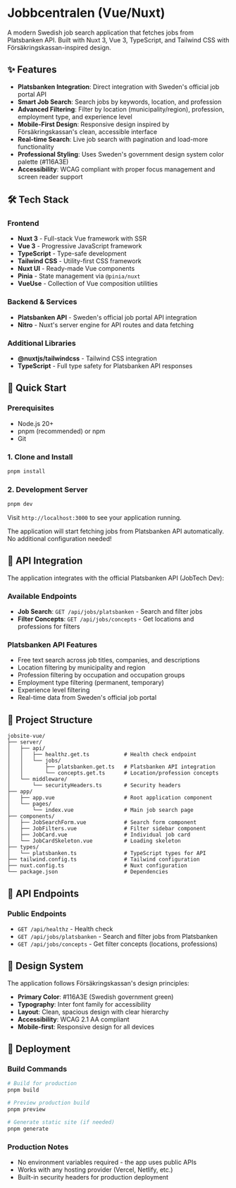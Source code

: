 # Jobbcentralen (Vue/Nuxt)

A modern Swedish job search application that fetches jobs from Platsbanken API. Built with Nuxt 3, Vue 3, TypeScript, and Tailwind CSS with Försäkringskassan-inspired design.

## ✨ Features

- **Platsbanken Integration**: Direct integration with Sweden's official job portal API
- **Smart Job Search**: Search jobs by keywords, location, and profession
- **Advanced Filtering**: Filter by location (municipality/region), profession, employment type, and experience level
- **Mobile-First Design**: Responsive design inspired by Försäkringskassan's clean, accessible interface
- **Real-time Search**: Live job search with pagination and load-more functionality
- **Professional Styling**: Uses Sweden's government design system color palette (#116A3E)
- **Accessibility**: WCAG compliant with proper focus management and screen reader support

## 🛠 Tech Stack

### Frontend
- **Nuxt 3** - Full-stack Vue framework with SSR
- **Vue 3** - Progressive JavaScript framework
- **TypeScript** - Type-safe development
- **Tailwind CSS** - Utility-first CSS framework
- **Nuxt UI** - Ready-made Vue components
- **Pinia** - State management via `@pinia/nuxt`
- **VueUse** - Collection of Vue composition utilities

### Backend & Services
- **Platsbanken API** - Sweden's official job portal API integration
- **Nitro** - Nuxt's server engine for API routes and data fetching

### Additional Libraries
- **@nuxtjs/tailwindcss** - Tailwind CSS integration
- **TypeScript** - Full type safety for Platsbanken API responses

## 🚀 Quick Start

### Prerequisites

- Node.js 20+
- pnpm (recommended) or npm
- Git

### 1. Clone and Install

```bash
pnpm install
```

### 2. Development Server

```bash
pnpm dev
```

Visit `http://localhost:3000` to see your application running.

The application will start fetching jobs from Platsbanken API automatically. No additional configuration needed!

## 🔧 API Integration

The application integrates with the official Platsbanken API (JobTech Dev):

### Available Endpoints

- **Job Search**: `GET /api/jobs/platsbanken` - Search and filter jobs
- **Filter Concepts**: `GET /api/jobs/concepts` - Get locations and professions for filters

### Platsbanken API Features

- Free text search across job titles, companies, and descriptions
- Location filtering by municipality and region
- Profession filtering by occupation and occupation groups
- Employment type filtering (permanent, temporary)
- Experience level filtering
- Real-time data from Sweden's official job portal

## 📁 Project Structure

```
jobsite-vue/
├── server/
│   ├── api/
│   │   ├── healthz.get.ts           # Health check endpoint
│   │   └── jobs/
│   │       ├── platsbanken.get.ts   # Platsbanken API integration
│   │       └── concepts.get.ts      # Location/profession concepts
│   └── middleware/
│       └── securityHeaders.ts       # Security headers
├── app/
│   ├── app.vue                      # Root application component
│   └── pages/
│       └── index.vue                # Main job search page
├── components/
│   ├── JobSearchForm.vue            # Search form component
│   ├── JobFilters.vue               # Filter sidebar component
│   ├── JobCard.vue                  # Individual job card
│   └── JobCardSkeleton.vue          # Loading skeleton
├── types/
│   └── platsbanken.ts               # TypeScript types for API
├── tailwind.config.ts               # Tailwind configuration
├── nuxt.config.ts                   # Nuxt configuration
└── package.json                     # Dependencies
```

## 🔧 API Endpoints

### Public Endpoints
- `GET /api/healthz` - Health check
- `GET /api/jobs/platsbanken` - Search and filter jobs from Platsbanken
- `GET /api/jobs/concepts` - Get filter concepts (locations, professions)

## 🎨 Design System

The application follows Försäkringskassan's design principles:

- **Primary Color**: #116A3E (Swedish government green)
- **Typography**: Inter font family for accessibility
- **Layout**: Clean, spacious design with clear hierarchy
- **Accessibility**: WCAG 2.1 AA compliant
- **Mobile-first**: Responsive design for all devices

## 🚀 Deployment

### Build Commands

```bash
# Build for production
pnpm build

# Preview production build
pnpm preview

# Generate static site (if needed)
pnpm generate
```

### Production Notes

- No environment variables required - the app uses public APIs
- Works with any hosting provider (Vercel, Netlify, etc.)
- Built-in security headers for production deployment

